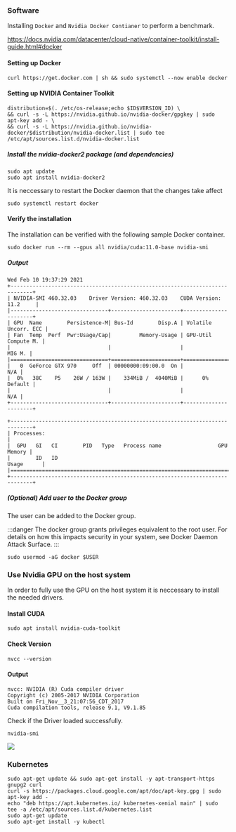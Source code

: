 ### Software
Installing `Docker` and `Nvidia Docker Contianer` to perform a benchmark.

https://docs.nvidia.com/datacenter/cloud-native/container-toolkit/install-guide.html#docker

#### Setting up Docker

```shell=
curl https://get.docker.com | sh && sudo systemctl --now enable docker
```

#### Setting up NVIDIA Container Toolkit

```shell=
distribution=$(. /etc/os-release;echo $ID$VERSION_ID) \
&& curl -s -L https://nvidia.github.io/nvidia-docker/gpgkey | sudo apt-key add - \
&& curl -s -L https://nvidia.github.io/nvidia-docker/$distribution/nvidia-docker.list | sudo tee /etc/apt/sources.list.d/nvidia-docker.list
```


##### Install the nvidia-docker2 package (and dependencies)

```shell=
sudo apt update
sudo apt install nvidia-docker2
```

It is neccessary to restart the Docker daemon that the changes take affect

```shell=
sudo systemctl restart docker
```

#### Verify the installation
The installation can be verified with the following sample Docker container.
```shell=
sudo docker run --rm --gpus all nvidia/cuda:11.0-base nvidia-smi
```

##### Output

```
Wed Feb 10 19:37:29 2021       
+-----------------------------------------------------------------------------+
| NVIDIA-SMI 460.32.03    Driver Version: 460.32.03    CUDA Version: 11.2     |
|-------------------------------+----------------------+----------------------+
| GPU  Name        Persistence-M| Bus-Id        Disp.A | Volatile Uncorr. ECC |
| Fan  Temp  Perf  Pwr:Usage/Cap|         Memory-Usage | GPU-Util  Compute M. |
|                               |                      |               MIG M. |
|===============================+======================+======================|
|   0  GeForce GTX 970     Off  | 00000000:09:00.0  On |                  N/A |
|  0%   38C    P5    26W / 163W |    334MiB /  4040MiB |      0%      Default |
|                               |                      |                  N/A |
+-------------------------------+----------------------+----------------------+
                                                                               
+-----------------------------------------------------------------------------+
| Processes:                                                                  |
|  GPU   GI   CI        PID   Type   Process name                  GPU Memory |
|        ID   ID                                                   Usage      |
|=============================================================================|
+-----------------------------------------------------------------------------+
```

##### (Optional) Add user to the Docker group
The user can be added to the Docker group.

:::danger
The docker group grants privileges equivalent to the root user. For details on how this impacts security in your system, see Docker Daemon Attack Surface.
:::

```shell=
sudo usermod -aG docker $USER
```

### Use Nvidia GPU on the host system
In order to fully use the GPU on the host system it is neccessary to install the needed drivers.
#### Install CUDA
```shell=
sudo apt install nvidia-cuda-toolkit
```


#### Check Version
```shell=
nvcc --version
```

#### Output
```shell=
nvcc: NVIDIA (R) Cuda compiler driver
Copyright (c) 2005-2017 NVIDIA Corporation
Built on Fri_Nov__3_21:07:56_CDT_2017
Cuda compilation tools, release 9.1, V9.1.85
```

Check if the Driver loaded successfully.

```shell=
nvidia-smi
```

![](https://i.imgur.com/W160JfL.png)

### Kubernetes
```shell
sudo apt-get update && sudo apt-get install -y apt-transport-https gnupg2 curl
curl -s https://packages.cloud.google.com/apt/doc/apt-key.gpg | sudo apt-key add -
echo "deb https://apt.kubernetes.io/ kubernetes-xenial main" | sudo tee -a /etc/apt/sources.list.d/kubernetes.list
sudo apt-get update
sudo apt-get install -y kubectl
```
